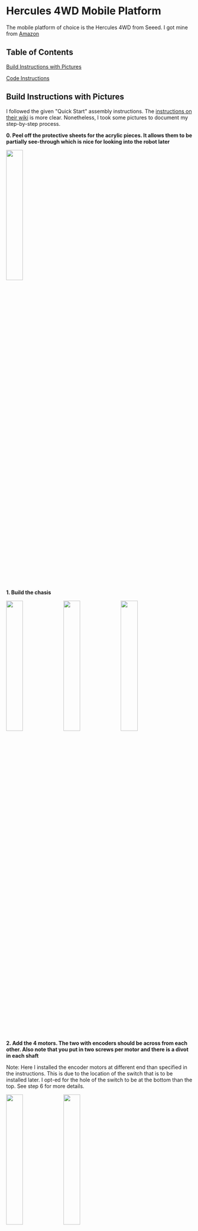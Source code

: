 # Hercules 4WD Mobile Platform

The mobile platform of choice is the Hercules 4WD from Seeed. I got mine from [Amazon](
https://www.amazon.com/Skeleton-Bot-Hercules-Robotic-Platform/dp/B01N4AGPTN/ref=sr_1_2?ie=UTF8&qid=1508102110&sr=8-2&keywords=hercules+4wd)

## Table of Contents

[Build Instructions with Pictures](https://github.com/johnny-wang/hercules_mobile_robot#build-instructions-with-pictures)

[Code Instructions](https://github.com/johnny-wang/hercules_mobile_robot#code-instructions)

## Build Instructions with Pictures

I followed the given "Quick Start" assembly instructions. The [instructions on their wiki](http://wiki.seeed.cc/Skeleton_Bot-4WD_hercules_mobile_robotic_platform/) is more clear. Nonetheless, I took some pictures to document my step-by-step process.

**0. Peel off the protective sheets for the acrylic pieces. It allows them to be partially see-through which is nice for looking into the robot later**

<img src="https://raw.githubusercontent.com/johnny-wang/hercules_mobile_robot/master/images/IMG_7873.JPG" height="30%" width="30%">

**1. Build the chasis**

<img src="https://raw.githubusercontent.com/johnny-wang/hercules_mobile_robot/master/images/IMG_7869.JPG" height="30%" width="30%">
<img src="https://raw.githubusercontent.com/johnny-wang/hercules_mobile_robot/master/images/IMG_7872.JPG" height="30%" width="30%">
<img src="https://raw.githubusercontent.com/johnny-wang/hercules_mobile_robot/master/images/IMG_7874.JPG" height="30%" width="30%">

**2. Add the 4 motors. The two with encoders should be across from each other. Also note that you put in two screws per motor and there is a divot in each shaft**

Note: Here I installed the encoder motors at different end than specified in the instructions. This is due to the location of the switch that is to be installed later. I opt-ed for the hole of the switch to be at the bottom than the top. See step 6 for more details.

<img src="https://raw.githubusercontent.com/johnny-wang/hercules_mobile_robot/master/images/IMG_7878.JPG" height="30%" width="30%">
<img src="https://raw.githubusercontent.com/johnny-wang/hercules_mobile_robot/master/images/IMG_7880.JPG" height="30%" width="30%">

**3. Make sure the hole in the motor shaft adapter is aligned with the divot and put the screw in**

<img src="https://raw.githubusercontent.com/johnny-wang/hercules_mobile_robot/master/images/IMG_7883.JPG" height="30%" width="30%">
<img src="https://raw.githubusercontent.com/johnny-wang/hercules_mobile_robot/master/images/IMG_7882.JPG" height="30%" width="30%">
<img src="https://raw.githubusercontent.com/johnny-wang/hercules_mobile_robot/master/images/IMG_7884.JPG" height="30%" width="30%">

**4. Add the wheels**

<img src="https://raw.githubusercontent.com/johnny-wang/hercules_mobile_robot/master/images/IMG_7886.JPG" height="30%" width="30%">
<img src="https://raw.githubusercontent.com/johnny-wang/hercules_mobile_robot/master/images/IMG_7890.JPG" height="30%" width="30%">

**5. Install the motor controller**

<img src="https://raw.githubusercontent.com/johnny-wang/hercules_mobile_robot/master/images/IMG_7891.JPG" height="30%" width="30%">
<img src="https://raw.githubusercontent.com/johnny-wang/hercules_mobile_robot/master/images/IMG_7893.JPG" height="30%" width="30%">
<img src="https://raw.githubusercontent.com/johnny-wang/hercules_mobile_robot/master/images/IMG_7894.JPG" height="30%" width="30%">

**6. Install the battery and switch**

NOTE: I originally installed the small acrylic piece to hold the battery in place. This is also why I installed the switch at the bottom because the acrylic blocked the top hole. However, I ended up removing the acrylic to give the battery, switch, and wires more wiggle space.

This part requires a small bit of soldering to attach the leads to the switch.

<img src="https://raw.githubusercontent.com/johnny-wang/hercules_mobile_robot/master/images/IMG_7903.JPG" height="30%" width="30%">

I decided to solder the leads to these two contacts for two reasons:
(a). The switch is 'on' when toggled away from the wheel so there is more clearance in case the wheel picks up and debris.
(b). There is more space and less precision is needed to hit the switch and kill power if needed. (Of course a large e-stop button is better. That will be future work.)

<img src="https://raw.githubusercontent.com/johnny-wang/hercules_mobile_robot/master/images/IMG_7902.JPG" height="30%" width="30%">

**7. Plug in the wires**

Plug in the motor wires as shown in the diagram. The "left" wheels go to M1 and the "right" wheels go to M2. However, you will need to flip the contacts for either M1 or M2 wires because the "forward" command to the motor controller will spin the vehicle in place with the current setup. 

**DO NOT** cut the wires, you can pop out the contact with a small screw driver. Push down and pull the wire out.

<img src="https://raw.githubusercontent.com/johnny-wang/hercules_mobile_robot/master/images/IMG_7907.JPG" height="30%" width="30%">

For me, the red wires went to M2B and M1A banks.

<img src="https://raw.githubusercontent.com/johnny-wang/hercules_mobile_robot/master/images/IMG_7908.JPG" height="30%" width="30%">

**8. Plug in the UartSBee module**

This guy will allow you to send commands and read encoders to/from the motor controller board.

<img src="https://raw.githubusercontent.com/johnny-wang/hercules_mobile_robot/master/images/IMG_7909.JPG" height="30%" width="30%">

**9. Install the acrylic cover and metal shelf**

<img src="https://raw.githubusercontent.com/johnny-wang/hercules_mobile_robot/master/images/IMG_7915.JPG" height="30%" width="30%">

<img src="https://raw.githubusercontent.com/johnny-wang/hercules_mobile_robot/master/images/IMG_7916.JPG" height="30%" width="30%">

<img src="https://raw.githubusercontent.com/johnny-wang/hercules_mobile_robot/master/images/IMG_7918.JPG" height="30%" width="30%">

## Code Instructions

The sample code from their website does not work.
* Use the github code: https://github.com/Seeed-Studio/Hercules_Motor_Driver
* Remove the "-master" from the directory name after you download it.
* Save directory to library folder of Arduino (in Documents of Mac)
* Note: "motorDriverDemo" code does not work, it's the same from their website
* "DC_motor" example works out of the box 
* Arduino IDE use "Atmega328P (5V, 16MHz)" and "Pro / Mini"
* enocder_demo from https://github.com/blueeyedcharlie/Hercules_Motor_Driver/
  - Revolution-counter (tachometer)
  - Make sure to get latest Arduion IDE 
* Copy of `encoder_demo.ino` and `DC_Motor.ino` are in examples/

Running Hercules!

<img src="https://raw.githubusercontent.com/johnny-wang/hercules_mobile_robot/master/images/IMG_7922.gif" height="50%" width="50%">
